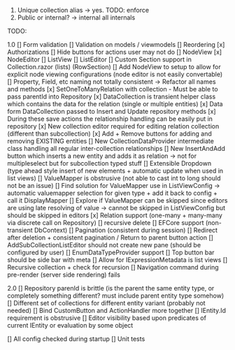 1. Unique collection alias -> yes. TODO: enforce
2. Public or internal? -> internal all internals 



TODO:

1.0
[] Form validation
[] Validation on models / viewmodels
[] Reordering
[x] Authorizations
    [] Hide buttons for actions user may not do 
    [] NodeView
    [x] NodeEditor
    [] ListView
    [] ListEditor
[] Custom Section support in Collection.razor (lists) (RowSection)
[] Add NodeView to setup to allow for explicit node viewing configurations (node editor is not easily convertable)
[] Property, Field, etc naming not totally consistent -> Refactor all names and methods
[x] SetOneToManyRelation with collection 
    - Must be able to pass parentId into Repository
    [x] DataCollection is transient helper class which contains the data for the relation (single or multiple entities)
    [x] Data form DataCollection passed to Insert and Update repository methods
        [x] During these save actions the relationship handling can be easily put in repository
    [x] New collection editor required for editing relation collection (different than subcollection)
    [x] Add + Remove buttons for adding and removing EXISTING entities 
    [] New CollectionDataProvider intermediate class handling all regular inter-collection relationships
    [] New InsertAndAdd button which inserts a new entity and adds it as relation -> not for multipleselect but for subcollection typed stuff
[] Extensible Dropdown (type ahead style insert of new elements + automatic update when used in list views)
[] ValueMapper is obstrusive (not able to cast int to long should not be an issue)
    [] Find solution for ValueMapper use in ListViewConfig -> automatic valuemapper selection for given type + add it back to config + call it DisplayMapper
    [] Explore if ValueMapper can be skipped since editors are using late resolving of value -> cannot be skipped in ListViewConfig but should be skipped in editors
[x] Relation support (one-many + many-many via discrete call on Repository) 
    [] recursive delete 
    [] EFCore support (non-transient DbContext)
[] Pagination (consistent during session)
[] Redirect after deletion + consistent pagination / Return to parent button action
[] AddSubCollectionListEditor should not create new pane (should be configured by user)
[] EnumDataTypeProvider support
[] Top button bar should be side bar with meta
[] Allow for IExpressionMetadata is list views
[] Recursive collection + check for recursion
[] Navigation command during pre-render (server side rendering) fails

2.0
[] Repository parenId is brittle (is the parent the same entity type, or completely something different? must include parent entity type somehow)
[] Different set of collections for different entity variant (probably not needed)
[] Bind CustomButton and ActionHandler more together
[] IEntity.Id requirement is obstrusive
[] Editor visibility based upon predicates of current IEntity or evaluation by some object

[] All config checked during startup
[] Unit tests